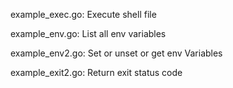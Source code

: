 example_exec.go:
Execute shell file

example_env.go:
List all env variables

example_env2.go:
Set or unset or get env Variables

example_exit2.go:
Return exit status code